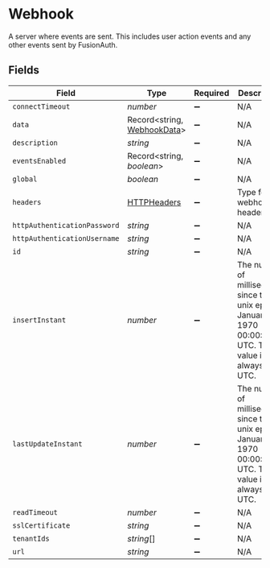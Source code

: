 # Webhook

A server where events are sent. This includes user action events and any other events sent by FusionAuth.


## Fields

| Field                                                                                                       | Type                                                                                                        | Required                                                                                                    | Description                                                                                                 | Example                                                                                                     |
| ----------------------------------------------------------------------------------------------------------- | ----------------------------------------------------------------------------------------------------------- | ----------------------------------------------------------------------------------------------------------- | ----------------------------------------------------------------------------------------------------------- | ----------------------------------------------------------------------------------------------------------- |
| `connectTimeout`                                                                                            | *number*                                                                                                    | :heavy_minus_sign:                                                                                          | N/A                                                                                                         |                                                                                                             |
| `data`                                                                                                      | Record<string, [WebhookData](../../models/shared/webhookdata.md)>                                           | :heavy_minus_sign:                                                                                          | N/A                                                                                                         |                                                                                                             |
| `description`                                                                                               | *string*                                                                                                    | :heavy_minus_sign:                                                                                          | N/A                                                                                                         |                                                                                                             |
| `eventsEnabled`                                                                                             | Record<string, *boolean*>                                                                                   | :heavy_minus_sign:                                                                                          | N/A                                                                                                         |                                                                                                             |
| `global`                                                                                                    | *boolean*                                                                                                   | :heavy_minus_sign:                                                                                          | N/A                                                                                                         |                                                                                                             |
| `headers`                                                                                                   | [HTTPHeaders](../../models/shared/httpheaders.md)                                                           | :heavy_minus_sign:                                                                                          | Type for webhook headers.                                                                                   |                                                                                                             |
| `httpAuthenticationPassword`                                                                                | *string*                                                                                                    | :heavy_minus_sign:                                                                                          | N/A                                                                                                         |                                                                                                             |
| `httpAuthenticationUsername`                                                                                | *string*                                                                                                    | :heavy_minus_sign:                                                                                          | N/A                                                                                                         |                                                                                                             |
| `id`                                                                                                        | *string*                                                                                                    | :heavy_minus_sign:                                                                                          | N/A                                                                                                         |                                                                                                             |
| `insertInstant`                                                                                             | *number*                                                                                                    | :heavy_minus_sign:                                                                                          | The number of milliseconds since the unix epoch: January 1, 1970 00:00:00 UTC. This value is always in UTC. | 1659380719000                                                                                               |
| `lastUpdateInstant`                                                                                         | *number*                                                                                                    | :heavy_minus_sign:                                                                                          | The number of milliseconds since the unix epoch: January 1, 1970 00:00:00 UTC. This value is always in UTC. | 1659380719000                                                                                               |
| `readTimeout`                                                                                               | *number*                                                                                                    | :heavy_minus_sign:                                                                                          | N/A                                                                                                         |                                                                                                             |
| `sslCertificate`                                                                                            | *string*                                                                                                    | :heavy_minus_sign:                                                                                          | N/A                                                                                                         |                                                                                                             |
| `tenantIds`                                                                                                 | *string*[]                                                                                                  | :heavy_minus_sign:                                                                                          | N/A                                                                                                         |                                                                                                             |
| `url`                                                                                                       | *string*                                                                                                    | :heavy_minus_sign:                                                                                          | N/A                                                                                                         |                                                                                                             |